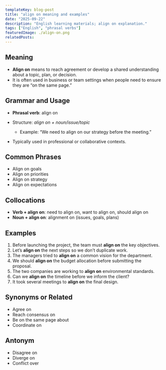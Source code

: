 ```yaml
---
templateKey: blog-post
title: "align on meaning and examples"
date: "2025-09-22"
description: "English learning materials; align on explanation."
tags: ["English", "phrasal verbs"]
featuredImage: ./align-on.png
relatedPosts:
---
```


## Meaning

- **Align on** means to reach agreement or develop a shared understanding about a topic, plan, or decision.
- It is often used in business or team settings when people need to ensure they are “on the same page.”

## Grammar and Usage

- **Phrasal verb**: align on
- Structure: _align on + noun/issue/topic_

  - Example: “We need to align on our strategy before the meeting.”

- Typically used in professional or collaborative contexts.

## Common Phrases

- Align on goals
- Align on priorities
- Align on strategy
- Align on expectations

## Collocations

- **Verb + align on**: need to align on, want to align on, should align on
- **Noun + align on**: alignment on (issues, goals, plans)

## Examples

1. Before launching the project, the team must **align on** the key objectives.
2. Let’s **align on** the next steps so we don’t duplicate work.
3. The managers tried to **align on** a common vision for the department.
4. We should **align on** the budget allocation before submitting the proposal.
5. The two companies are working to **align on** environmental standards.
6. Can we **align on** the timeline before we inform the client?
7. It took several meetings to **align on** the final design.

## Synonyms or Related

- Agree on
- Reach consensus on
- Be on the same page about
- Coordinate on

## Antonym

- Disagree on
- Diverge on
- Conflict over
